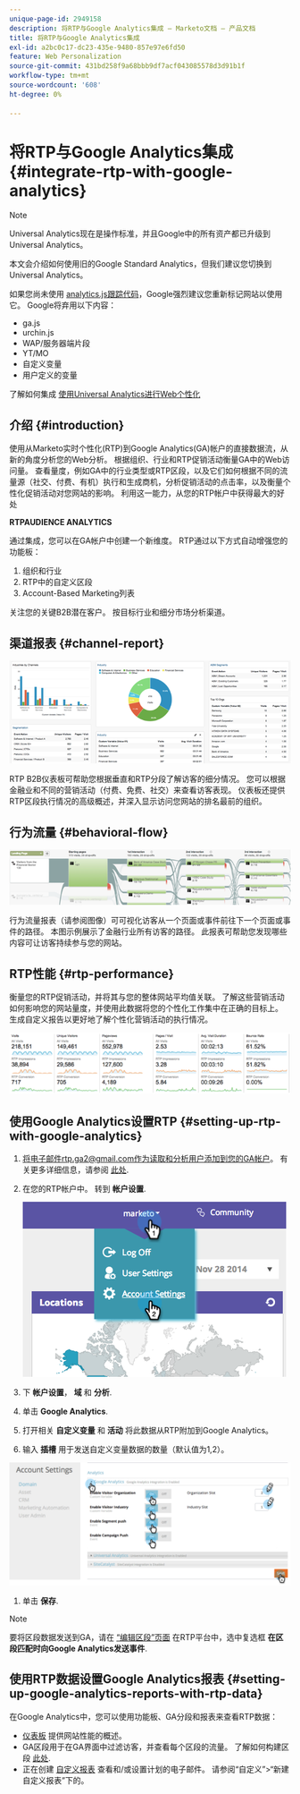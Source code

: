 ```yaml
---
unique-page-id: 2949158
description: 将RTP与Google Analytics集成 — Marketo文档 — 产品文档
title: 将RTP与Google Analytics集成
exl-id: a2bc0c17-dc23-435e-9480-857e97e6fd50
feature: Web Personalization
source-git-commit: 431bd258f9a68bbb9df7acf043085578d3d91b1f
workflow-type: tm+mt
source-wordcount: '608'
ht-degree: 0%

---
```


# 将RTP与Google Analytics集成 {#integrate-rtp-with-google-analytics}

>[!NOTE]
>
>Universal Analytics现在是操作标准，并且Google中的所有资产都已升级到Universal Analytics。
>
>本文会介绍如何使用旧的Google Standard Analytics，但我们建议您切换到Universal Analytics。
>
>如果您尚未使用 [analytics.js跟踪代码](https://developers.google.com/analytics/devguides/collection/analyticsjs/)，Google强烈建议您重新标记网站以使用它。 Google将弃用以下内容：
>
>* ga.js
>* urchin.js
>* WAP/服务器端片段
>* YT/MO
>* 自定义变量
>* 用户定义的变量
>
>了解如何集成 [使用Universal Analytics进行Web个性化](/help/marketo/product-docs/web-personalization/reporting-for-web-personalization/web-analytics-integrations/integrate-rtp-with-google-universal-analytics.md)

## 介绍 {#introduction}

使用从Marketo实时个性化(RTP)到Google Analytics(GA)帐户的直接数据流，从新的角度分析您的Web分析。 根据组织、行业和RTP促销活动衡量GA中的Web访问量。 查看量度，例如GA中的行业类型或RTP区段，以及它们如何根据不同的流量源（社交、付费、有机）执行和生成商机，分析促销活动的点击率，以及衡量个性化促销活动对您网站的影响。 利用这一能力，从您的RTP帐户中获得最大的好处

**RTPAUDIENCE ANALYTICS**

通过集成，您可以在GA帐户中创建一个新维度。 RTP通过以下方式自动增强您的功能板：

1. 组织和行业
1. RTP中的自定义区段
1. Account-Based Marketing列表

关注您的关键B2B潜在客户。 按目标行业和细分市场分析渠道。

## 渠道报表 {#channel-report}

![](assets/image2014-11-28-16-3a39-3a28.png)

RTP B2B仪表板可帮助您根据垂直和RTP分段了解访客的细分情况。 您可以根据金融业和不同的营销活动（付费、免费、社交）来查看访客表现。 仪表板还提供RTP区段执行情况的高级概述，并深入显示访问您网站的排名最前的组织。

## 行为流量 {#behavioral-flow}

![](assets/image2014-11-28-16-3a40-3a43.png)

行为流量报表（请参阅图像）可可视化访客从一个页面或事件前往下一个页面或事件的路径。 本图示例展示了金融行业所有访客的路径。 此报表可帮助您发现哪些内容可让访客持续参与您的网站。

## RTP性能 {#rtp-performance}

衡量您的RTP促销活动，并将其与您的整体网站平均值关联。 了解这些营销活动如何影响您的网站量度，并使用此数据将您的个性化工作集中在正确的目标上。 生成自定义报告以更好地了解个性化营销活动的执行情况。

![](assets/image2014-11-28-16-3a47-3a0.png)

## 使用Google Analytics设置RTP {#setting-up-rtp-with-google-analytics}

1. 将电子邮件rtp.ga2@gmail.com作为读取和分析用户添加到您的GA帐户。 有关更多详细信息，请参阅 [此处](https://support.google.com/analytics/answer/2884495?hl=en).

1. 在您的RTP帐户中。 转到 **帐户设置**.

   ![](assets/image2014-11-28-16-3a54-3a40.png)

1. 下 **帐户设置**， **域** 和 **分析**.

1. 单击 **Google Analytics**.

1. 打开相关 **自定义变量** 和 **活动** 将此数据从RTP附加到Google Analytics。

1. 输入 **插槽** 用于发送自定义变量数据的数量（默认值为1,2）。

![](assets/image2014-11-28-17-3a0-3a17.png)

1. 单击 **保存**.

>[!NOTE]
>
>要将区段数据发送到GA，请在 [“编辑区段”页面](/help/marketo/product-docs/web-personalization/using-web-segments/create-a-basic-web-segment.md) 在RTP平台中，选中复选框 **在区段匹配时向Google Analytics发送事件**.

## 使用RTP数据设置Google Analytics报表 {#setting-up-google-analytics-reports-with-rtp-data}

在Google Analytics中，您可以使用功能板、GA分段和报表来查看RTP数据：

* [仪表板](https://support.google.com/analytics/answer/1068216?hl=en) 提供网站性能的概述。
* GA区段用于在GA界面中过滤访客，并查看每个区段的流量。 了解如何构建区段 [此处](https://support.google.com/analytics/answer/3124493?hl=en).
* 正在创建 [自定义报表](https://support.google.com/analytics/answer/1033013?hl=en) 查看和/或设置计划的电子邮件。 请参阅“自定义”>“新建自定义报表”下的。
